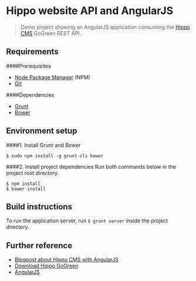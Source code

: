 Hippo website API and AngularJS
===============================

> Demo project showing an AngularJS application consuming the [Hippo CMS](http://www.onehippo.com/en) GoGreen REST API.

## Requirements
####Prerequisites

* [Node Package Manager](https://npmjs.org/) (NPM)
* [Git](http://git-scm.com/)

####Dependencies

* [Grunt](http://gruntjs.com/)
* [Bower](http://bower.io/)

## Environment setup
####1. Install Grunt and Bower

    $ sudo npm install -g grunt-cli bower
    
####2. Install project dependencies
Run both commands below in the project root directory.

    $ npm install
    $ bower install

## Build instructions
To run the application server, run `$ grunt server` inside the project directory.

## Further reference

* [Blogpost about Hippo CMS with AngularJS](http://www.onehippo.com/en/resources/blogs/2014/01/angularjs-and-content-management-systems.html)
* [Download Hippo GoGreen](http://www.onehippo.com/en/resources/demo)
* [AngularJS](http://angularjs.org/)
